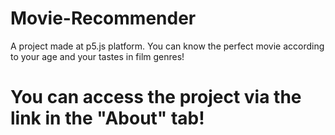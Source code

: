 # Movie-Recommender
A project made at p5.js platform. You can know the perfect movie according to your age and your tastes in film genres!
# You can access the project via the link in the "About" tab!
